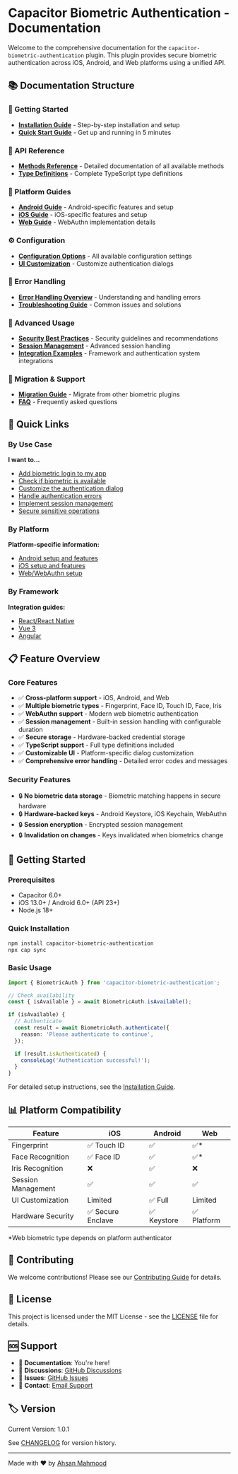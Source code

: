 # Capacitor Biometric Authentication - Documentation

Welcome to the comprehensive documentation for the `capacitor-biometric-authentication` plugin. This plugin provides secure biometric authentication across iOS, Android, and Web platforms using a unified API.

## 📚 Documentation Structure

### 🚀 Getting Started

- **[Installation Guide](./getting-started/installation.md)** - Step-by-step installation and setup
- **[Quick Start Guide](./getting-started/quick-start.md)** - Get up and running in 5 minutes

### 📖 API Reference

- **[Methods Reference](./api-reference/methods.md)** - Detailed documentation of all available methods
- **[Type Definitions](./api-reference/types.md)** - Complete TypeScript type definitions

### 📱 Platform Guides

- **[Android Guide](./platform-guides/android.md)** - Android-specific features and setup
- **[iOS Guide](./platform-guides/ios.md)** - iOS-specific features and setup
- **[Web Guide](./platform-guides/web.md)** - WebAuthn implementation details

### ⚙️ Configuration

- **[Configuration Options](./configuration/options.md)** - All available configuration settings
- **[UI Customization](./configuration/customization.md)** - Customize authentication dialogs

### 🚨 Error Handling

- **[Error Handling Overview](./error-handling/overview.md)** - Understanding and handling errors
- **[Troubleshooting Guide](./error-handling/troubleshooting.md)** - Common issues and solutions

### 🔧 Advanced Usage

- **[Security Best Practices](./advanced-usage/security.md)** - Security guidelines and recommendations
- **[Session Management](./advanced-usage/session-management.md)** - Advanced session handling
- **[Integration Examples](./advanced-usage/integration-examples.md)** - Framework and authentication system integrations

### 🔄 Migration & Support

- **[Migration Guide](./migration/from-other-plugins.md)** - Migrate from other biometric plugins
- **[FAQ](./migration/faq.md)** - Frequently asked questions

## 🎯 Quick Links

### By Use Case

**I want to...**

- [Add biometric login to my app](./getting-started/quick-start.md#basic-implementation)
- [Check if biometric is available](./api-reference/methods.md#isavailable)
- [Customize the authentication dialog](./configuration/customization.md)
- [Handle authentication errors](./error-handling/overview.md#error-handling-patterns)
- [Implement session management](./advanced-usage/session-management.md)
- [Secure sensitive operations](./advanced-usage/security.md#high-security-transaction-flow)

### By Platform

**Platform-specific information:**

- [Android setup and features](./platform-guides/android.md)
- [iOS setup and features](./platform-guides/ios.md)
- [Web/WebAuthn setup](./platform-guides/web.md)

### By Framework

**Integration guides:**

- [React/React Native](./advanced-usage/integration-examples.md#react-integration)
- [Vue 3](./advanced-usage/integration-examples.md#vue-3-integration)
- [Angular](./advanced-usage/integration-examples.md#angular-integration)

## 📋 Feature Overview

### Core Features

- ✅ **Cross-platform support** - iOS, Android, and Web
- ✅ **Multiple biometric types** - Fingerprint, Face ID, Touch ID, Face, Iris
- ✅ **WebAuthn support** - Modern web biometric authentication
- ✅ **Session management** - Built-in session handling with configurable duration
- ✅ **Secure storage** - Hardware-backed credential storage
- ✅ **TypeScript support** - Full type definitions included
- ✅ **Customizable UI** - Platform-specific dialog customization
- ✅ **Comprehensive error handling** - Detailed error codes and messages

### Security Features

- 🔒 **No biometric data storage** - Biometric matching happens in secure hardware
- 🔒 **Hardware-backed keys** - Android Keystore, iOS Keychain, WebAuthn
- 🔒 **Session encryption** - Encrypted session management
- 🔒 **Invalidation on changes** - Keys invalidated when biometrics change

## 🏁 Getting Started

### Prerequisites

- Capacitor 6.0+
- iOS 13.0+ / Android 6.0+ (API 23+)
- Node.js 18+

### Quick Installation

```bash
npm install capacitor-biometric-authentication
npx cap sync
```

### Basic Usage

```typescript
import { BiometricAuth } from 'capacitor-biometric-authentication';

// Check availability
const { isAvailable } = await BiometricAuth.isAvailable();

if (isAvailable) {
  // Authenticate
  const result = await BiometricAuth.authenticate({
    reason: 'Please authenticate to continue',
  });

  if (result.isAuthenticated) {
    consoleLog('Authentication successful!');
  }
}
```

For detailed setup instructions, see the [Installation Guide](./getting-started/installation.md).

## 📊 Platform Compatibility

| Feature            | iOS               | Android     | Web         |
| ------------------ | ----------------- | ----------- | ----------- |
| Fingerprint        | ✅ Touch ID       | ✅          | ✅\*        |
| Face Recognition   | ✅ Face ID        | ✅          | ✅\*        |
| Iris Recognition   | ❌                | ✅          | ❌          |
| Session Management | ✅                | ✅          | ✅          |
| UI Customization   | Limited           | ✅ Full     | Limited     |
| Hardware Security  | ✅ Secure Enclave | ✅ Keystore | ✅ Platform |

\*Web biometric type depends on platform authenticator

## 🤝 Contributing

We welcome contributions! Please see our [Contributing Guide](../CONTRIBUTING.md) for details.

## 📄 License

This project is licensed under the MIT License - see the [LICENSE](../LICENSE) file for details.

## 🆘 Support

- 📖 **Documentation**: You're here!
- 💬 **Discussions**: [GitHub Discussions](https://github.com/aoneahsan/capacitor-biometric-authentication/discussions)
- 🐛 **Issues**: [GitHub Issues](https://github.com/aoneahsan/capacitor-biometric-authentication/issues)
- 📧 **Contact**: [Email Support](mailto:support@example.com)

## 🏷️ Version

Current Version: 1.0.1

See [CHANGELOG](../CHANGELOG.md) for version history.

---

Made with ❤️ by [Ahsan Mahmood](https://github.com/aoneahsan)
